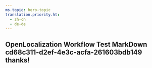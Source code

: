 ```yaml
---
ms.topic: hero-topic
translation.priority.ht: 
  - zh-cn
  - de-de
---
```

## OpenLocalization Workflow Test MarkDown cd68c311-d2ef-4e3c-acfa-261603bdb149 thanks!
